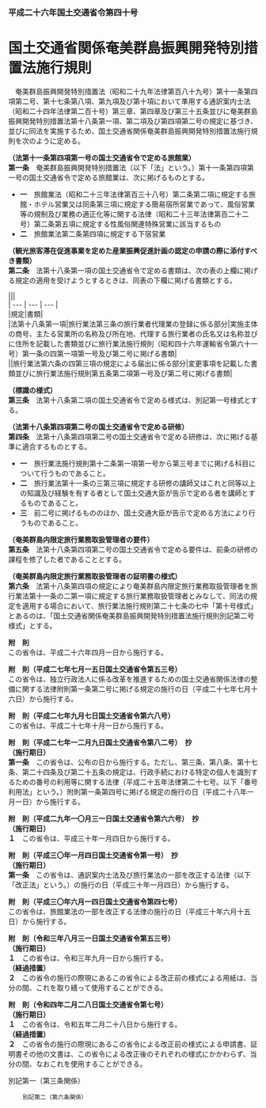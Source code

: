 ### 平成二十六年国土交通省令第四十号  
# 国土交通省関係奄美群島振興開発特別措置法施行規則  
　奄美群島振興開発特別措置法（昭和二十九年法律第百八十九号）第十一条第四項第二号、第十七条第八項、第九項及び第十項において準用する通訳案内士法（昭和二十四年法律第二百十号）第三章、第四章及び第三十五条並びに奄美群島振興開発特別措置法第十八条第一項、第二項及び第四項第二号の規定に基づき、並びに同法を実施するため、国土交通省関係奄美群島振興開発特別措置法施行規則を次のように定める。  
  
**（法第十一条第四項第一号の国土交通省令で定める旅館業）**  
**第一条**　奄美群島振興開発特別措置法（以下「法」という。）第十一条第四項第一号の国土交通省令で定める旅館業は、次に掲げるものとする。  
* **一**　旅館業法（昭和二十三年法律第百三十八号）第二条第二項に規定する旅館・ホテル営業又は同条第三項に規定する簡易宿所営業であって、風俗営業等の規制及び業務の適正化等に関する法律（昭和二十三年法律第百二十二号）第二条第五項に規定する性風俗関連特殊営業に該当するもの  
* **二**　旅館業法第二条第四項に規定する下宿営業  
  
**（観光旅客滞在促進事業を定めた産業振興促進計画の認定の申請の際に添付すべき書類）**  
**第二条**　法第十八条第一項の国土交通省令で定める書類は、次の表の上欄に掲げる規定の適用を受けようとするときは、同表の下欄に掲げる書類とする。  

|||  
| --- | --- | --- |  
|規定|書類|  
|法第十八条第一項|旅行業法第三条の旅行業者代理業の登録に係る部分|実施主体の商号、主たる営業所の名称及び所在地、代理する旅行業者の氏名又は名称並びに住所を記載した書類並びに旅行業法施行規則（昭和四十六年運輸省令第六十一号）第一条の四第一項第一号及び第二号に掲げる書類|  
||旅行業法第六条の四第三項の規定による届出に係る部分|変更事項を記載した書類並びに旅行業法施行規則第五条第二項第一号及び第二号に掲げる書類|  
  
  
**（標識の様式）**  
**第三条**　法第十八条第二項の国土交通省令で定める様式は、別記第一号様式とする。  
  
**（法第十八条第四項第二号の国土交通省令で定める研修）**  
**第四条**　法第十八条第四項第二号の国土交通省令で定める研修は、次に掲げる基準に適合するものとする。  
* **一**　旅行業法施行規則第十二条第一項第一号から第三号までに掲げる科目について行うものであること。  
* **二**　旅行業法第十一条の三第三項に規定する研修の講師又はこれと同等以上の知識及び経験を有する者として国土交通大臣が告示で定める者を講師とするものであること。  
* **三**　前二号に掲げるもののほか、国土交通大臣が告示で定める方法により行うものであること。  
  
**（奄美群島内限定旅行業務取扱管理者の要件）**  
**第五条**　法第十八条第四項第二号の国土交通省令で定める要件は、前条の研修の課程を修了した者であることとする。  
  
**（奄美群島内限定旅行業務取扱管理者の証明書の様式）**  
**第六条**　法第十八条第四項の規定により奄美群島内限定旅行業務取扱管理者を旅行業法第十一条の二第一項に規定する旅行業務取扱管理者とみなして、同法の規定を適用する場合において、旅行業法施行規則第二十七条の七中「第十号様式」とあるのは、「国土交通省関係奄美群島振興開発特別措置法施行規則別記第二号様式」とする。  
  
**附　則**  
この省令は、平成二十六年四月一日から施行する。  
  
**附　則（平成二七年七月一五日国土交通省令第五三号）**  
この省令は、独立行政法人に係る改革を推進するための国土交通省関係法律の整備に関する法律附則第一条第二号に掲げる規定の施行の日（平成二十七年七月十六日）から施行する。  
  
**附　則（平成二七年九月七日国土交通省令第六八号）**  
この省令は、平成二十七年十月一日から施行する。  
  
**附　則（平成二七年一二月九日国土交通省令第八二号）　抄**  
**（施行期日）**  
**第一条**　この省令は、公布の日から施行する。ただし、第三条、第八条、第十七条、第二十四条及び第二十五条の規定は、行政手続における特定の個人を識別するための番号の利用等に関する法律（平成二十五年法律第二十七号。以下「番号利用法」という。）附則第一条第四号に掲げる規定の施行の日（平成二十八年一月一日）から施行する。  
  
**附　則（平成二九年一〇月三一日国土交通省令第六六号）　抄**  
**（施行期日）**  
**１**　この省令は、平成三十年一月四日から施行する。  
  
**附　則（平成三〇年一月四日国土交通省令第一号）　抄**  
**（施行期日）**  
**第一条**　この省令は、通訳案内士法及び旅行業法の一部を改正する法律（以下「改正法」という。）の施行の日（平成三十年一月四日）から施行する。  
  
**附　則（平成三〇年六月一四日国土交通省令第四七号）**  
この省令は、旅館業法の一部を改正する法律の施行の日（平成三十年六月十五日）から施行する。  
  
**附　則（令和三年八月三一日国土交通省令第五三号）**  
**（施行期日）**  
**１**　この省令は、令和三年九月一日から施行する。  
**（経過措置）**  
**２**　この省令の施行の際現にあるこの省令による改正前の様式による用紙は、当分の間、これを取り繕って使用することができる。  
  
**附　則（令和四年二月二八日国土交通省令第七号）**  
**（施行期日）**  
**１**　この省令は、令和五年二月二十八日から施行する。  
**（経過措置）**  
**２**　この省令の施行の際現にあるこの省令による改正前の様式による申請書、証明書その他の文書は、この省令による改正後のそれぞれの様式にかかわらず、当分の間、なおこれを使用することができる。  
  
別記第一（第三条関係）  

          
        別記第二（第六条関係）  

          
        